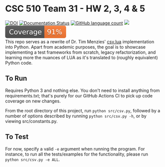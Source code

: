 # CSC 510 Team 31 - HW 2, 3, 4 & 5
[![DOI](https://zenodo.org/badge/530464314.svg)](https://zenodo.org/badge/latestdoi/530464314)
[![Documentation Status](https://readthedocs.org/projects/ansicolortags/badge/?version=latest)](https://github.com/CSC-510-Team-31/CSC_510-Team-31_HW2345/blob/main/README.md)
[![GitHub language count](https://img.shields.io/github/languages/count/CSC-510-Team-31/CSC_510-Team-31_HW2345?style=flat-square)](https://docs.python.org/3/)
<a href="https://github.com/CSC-510-Team-31/CSC_510-Team-31_HW2345/actions"><img src="https://github.com/CSC-510-Team-31/CSC_510-Team-31_HW2345/actions/workflows/csv-test.yml/badge.svg"></a>
[![Coverage badge](https://raw.githubusercontent.com/CSC-510-Team-31/CSC_510-Team-31_HW2345/python-coverage-comment-action-data/badge.svg)](https://github.com/CSC-510-Team-31/CSC_510-Team-31_HW2345/tree/python-coverage-comment-action-data)
<br/>
This repo serves as a rewrite of Dr. Tim Menzies' [csv.lua](https://github.com/timm/lua/blob/main/src/csv.lua) implementation into Python. Apart from academic purposes, the goal is to showcase implementing a test frameworks from scratch, legacy refactorization, and learning more the nuances of LUA as it's translated to (roughly equivalent) Python code.

## To Run
Requires Python 3 and nothing else. You don't need to install anything from requirements.txt; that's purely for our GitHub Actions CI to pick up code coverage on new changes.

From the root directory of this project, run `python src/csv.py`, followed by a number of options described by running `python src/csv.py -h`, or by viewing src/constants.py.

## To Test
For now, specify a valid `-e` argument when running the program. For instance, to run all the tests/examples for the functionality, please run `python src/csv.py -e ALL`.
